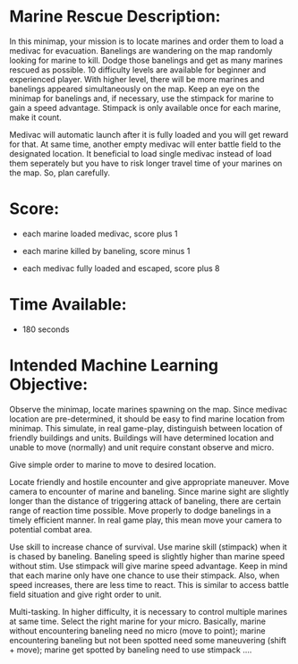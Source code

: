 # Marine Rescue Description:

In this minimap, your mission is to locate marines and order them to load a medivac for evacuation. Banelings are wandering on the map randomly looking for marine to kill. Dodge those banelings and get as many marines rescued as possible. 10 difficulty levels are available for beginner and experienced player. With higher level, there will be more marines and banelings appeared simultaneously on the map. Keep an eye on the minimap for banelings and, if necessary, use the stimpack for marine to gain a speed advantage. Stimpack is only available once for each marine, make it count.

Medivac will automatic launch after it is fully loaded and you will get reward for that. At same time, another empty medivac will enter battle field to the designated location. It beneficial to load single medivac instead of load them seperately but you have to risk longer travel time of your marines on the map. So, plan carefully.

# Score:

 * each marine loaded medivac, score plus 1
 
 * each marine killed by baneling, score minus 1
 
 * each medivac fully loaded and escaped, score plus 8
 
 # Time Available:
 
  * 180 seconds
 
 # Intended Machine Learning Objective:
 
 Observe the minimap, locate marines spawning on the map. Since medivac location are pre-determined, it should be easy to find marine location from minimap. This simulate, in real game-play, distinguish between location of friendly buildings and units. Buildings will have determined location and unable to move (normally) and unit require constant observe and micro.
 
 Give simple order to marine to move to desired location.
 
 Locate friendly and hostile encounter and give appropriate maneuver. Move camera to encounter of marine and baneling. Since marine sight are slightly longer than the distance of triggering attack of baneling, there are certain range of reaction time possible. Move properly to dodge banelings in a timely efficient manner. In real game play, this mean move your camera to potential combat area.
 
 Use skill to increase chance of survival. Use marine skill (stimpack) when it is chased by baneling. Baneling speed is slightly higher than marine speed without stim. Use stimpack will give marine speed advantage. Keep in mind that each marine only have one chance to use their stimpack. Also, when speed increases, there are less time to react. This is similar to access battle field situation and give right order to unit.
 
 Multi-tasking. In higher difficulty, it is necessary to control multiple marines at same time. Select the right marine for your micro. Basically, marine without encountering baneling need no micro (move to point); marine encountering baneling but not been spotted need some maneuvering (shift + move); marine get spotted by baneling need to use stimpack .... 

